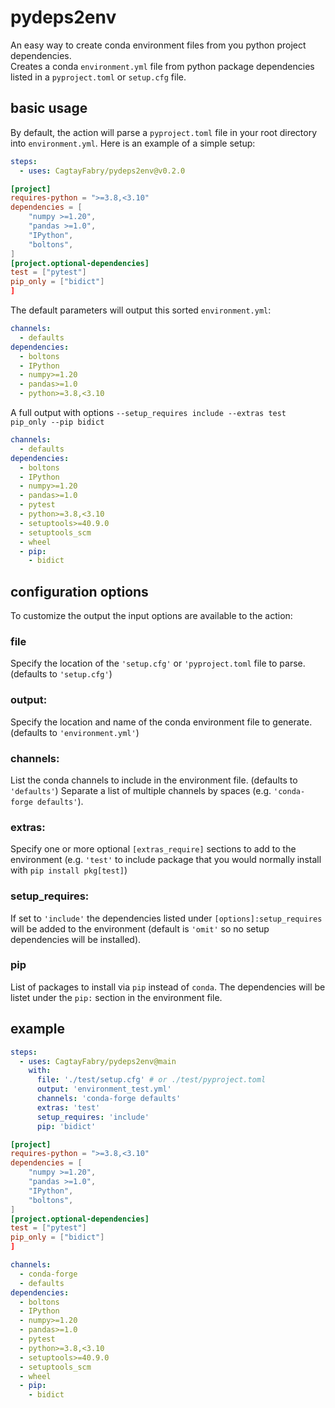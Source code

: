 # pydeps2env

An easy way to create conda environment files from you python project dependencies.  
Creates a conda `environment.yml` file from python package dependencies listed in a `pyproject.toml` or `setup.cfg` file.

## basic usage

By default, the action will parse a `pyproject.toml` file in your root directory into `environment.yml`. Here is an example
of a simple setup:

```yaml
steps:
  - uses: CagtayFabry/pydeps2env@v0.2.0
```

```toml
[project]
requires-python = ">=3.8,<3.10"
dependencies = [
    "numpy >=1.20",
    "pandas >=1.0",
    "IPython",
    "boltons",
]
[project.optional-dependencies]
test = ["pytest"]
pip_only = ["bidict"]
]
```

The default parameters will output this sorted `environment.yml`:

```yaml
channels:
  - defaults
dependencies:
  - boltons
  - IPython
  - numpy>=1.20
  - pandas>=1.0
  - python>=3.8,<3.10
```

A full output with options `--setup_requires include --extras test pip_only --pip bidict`

```yaml
channels:
  - defaults
dependencies:
  - boltons
  - IPython
  - numpy>=1.20
  - pandas>=1.0
  - pytest
  - python>=3.8,<3.10
  - setuptools>=40.9.0
  - setuptools_scm
  - wheel
  - pip:
    - bidict
```

## configuration options

To customize the output the input options are available to the action:

### file

Specify the location of the `'setup.cfg'` or `'pyproject.toml` file to parse. (defaults to `'setup.cfg'`)

### output:

Specify the location and name of the conda environment file to generate. (defaults to `'environment.yml'`)

### channels:

List the conda channels to include in the environment file. (defaults to `'defaults'`)
Separate a list of multiple channels by spaces (e.g. `'conda-forge defaults'`).

### extras:

Specify one or more optional `[extras_require]` sections to add to the environment (e.g. `'test'` to include package that
you would normally install with `pip install pkg[test]`)

### setup_requires:

If set to `'include'` the dependencies listed under `[options]:setup_requires` will be added to the environment (default
is `'omit'` so no setup dependencies will be installed).

### pip
List of packages to install via `pip` instead of `conda`.
The dependencies will be listet under the `pip:` section in the environment file.

## example

```yaml
steps:
  - uses: CagtayFabry/pydeps2env@main
    with:
      file: './test/setup.cfg' # or ./test/pyproject.toml
      output: 'environment_test.yml'
      channels: 'conda-forge defaults'
      extras: 'test'
      setup_requires: 'include'
      pip: 'bidict'
```

```toml
[project]
requires-python = ">=3.8,<3.10"
dependencies = [
    "numpy >=1.20",
    "pandas >=1.0",
    "IPython",
    "boltons",
]
[project.optional-dependencies]
test = ["pytest"]
pip_only = ["bidict"]
]
```

```yaml
channels:
  - conda-forge
  - defaults
dependencies:
  - boltons
  - IPython
  - numpy>=1.20
  - pandas>=1.0
  - pytest
  - python>=3.8,<3.10
  - setuptools>=40.9.0
  - setuptools_scm
  - wheel
  - pip:
    - bidict
```
